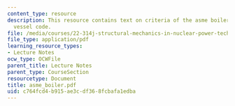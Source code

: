 ```yaml
---
content_type: resource
description: This resource contains text on criteria of the asme boiler and pressure
  vessel code.
file: /media/courses/22-314j-structural-mechanics-in-nuclear-power-technology-fall-2006/c764fcd4b915ae3cdf368fcbafa1edba_asme_boiler.pdf
file_type: application/pdf
learning_resource_types:
- Lecture Notes
ocw_type: OCWFile
parent_title: Lecture Notes
parent_type: CourseSection
resourcetype: Document
title: asme_boiler.pdf
uid: c764fcd4-b915-ae3c-df36-8fcbafa1edba
---
```

